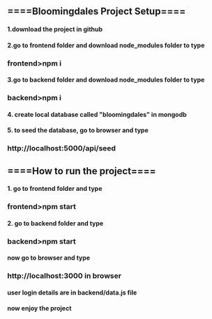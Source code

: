 ## ====Bloomingdales Project Setup====

#### 1.download the project in github

#### 2.go to frontend folder and download node_modules folder to type

### frontend>npm i

#### 3.go to backend folder and download node_modules folder to type

### backend>npm i

#### 4. create local database called "bloomingdales" in mongodb

#### 5. to seed the database, go to browser and type

### http://localhost:5000/api/seed

## ====How to run the project====

#### 1. go to frontend folder and type

### frontend>npm start

#### 2. go to backend folder and type

### backend>npm start

#### now go to browser and type

### http://localhost:3000 in browser
#### user login details are in backend/data.js file
#### now enjoy the project
